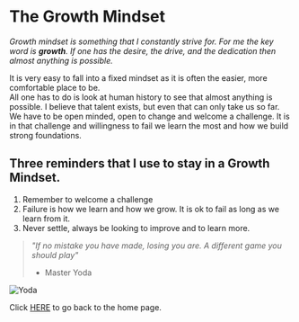 # The Growth Mindset

_Growth mindset is something that I constantly strive for.  For me the key word is **growth**.  If one has the desire, the drive, and the dedication then almost anything is possible._

It is very easy to fall into a fixed mindset as it is often the easier, more comfortable place to be.  
All one has to do is look at human history to see that almost anything is possible. I believe that talent exists, but even that can only take us so far.  We have to be open minded, open to change and welcome a challenge.  It is in that challenge and willingness to fail we learn the most and how we build strong foundations.  

## Three reminders that I use to stay in a Growth Mindset.

1. Remember to welcome a challenge
2. Failure is how we learn and how we grow.  It is ok to fail as long as we learn from it. 
3. Never settle, always be looking to improve and to learn more.  

> _"If no mistake you have made, losing you are.  A different game you should play"_
> - Master Yoda

![Yoda](https://user-images.githubusercontent.com/90275542/132396254-2129b566-2667-4c1a-a393-984f85689853.png)

Click [HERE](README.md) to go back to the home page.
